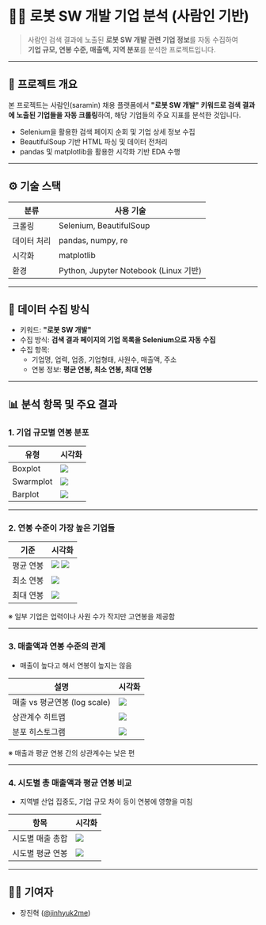 # 👩‍💻 로봇 SW 개발 기업 분석 (사람인 기반)

> 사람인 검색 결과에 노출된 **로봇 SW 개발 관련 기업 정보**를 자동 수집하여  
> **기업 규모, 연봉 수준, 매출액, 지역 분포**를 분석한 프로젝트입니다.

---

## 📌 프로젝트 개요

본 프로젝트는 사람인(saramin) 채용 플랫폼에서 **"로봇 SW 개발" 키워드로 검색 결과에 노출된 기업들을 자동 크롤링**하여, 해당 기업들의 주요 지표를 분석한 것입니다.

- Selenium을 활용한 검색 페이지 순회 및 기업 상세 정보 수집
- BeautifulSoup 기반 HTML 파싱 및 데이터 전처리
- pandas 및 matplotlib을 활용한 시각화 기반 EDA 수행

---

## ⚙️ 기술 스택

| 분류 | 사용 기술 |
|------|-----------|
| 크롤링 | Selenium, BeautifulSoup |
| 데이터 처리 | pandas, numpy, re |
| 시각화 | matplotlib |
| 환경 | Python, Jupyter Notebook (Linux 기반) |

---

## 📂 데이터 수집 방식

- 키워드: **"로봇 SW 개발"**
- 수집 방식: **검색 결과 페이지의 기업 목록을 Selenium으로 자동 수집**
- 수집 항목:
  - 기업명, 업력, 업종, 기업형태, 사원수, 매출액, 주소
  - 연봉 정보: **평균 연봉, 최소 연봉, 최대 연봉**

---

## 📊 분석 항목 및 주요 결과

### 1. 기업 규모별 연봉 분포

| 유형 | 시각화 |
|------|--------|
| Boxplot | ![](img/기업규모_box.png) |
| Swarmplot | ![](img/기업규모_swarm.png) |
| Barplot | ![](img/기업규모_bar.png) |

---

### 2. 연봉 수준이 가장 높은 기업들

| 기준 | 시각화 |
|------|--------|
| 평균 연봉 | ![](img/top_avg_salary_bar.png) ![](img/top_avg_salary_table.png) |
| 최소 연봉 | ![](img/top_min_salary_bar.png) |
| 최대 연봉 | ![](img/top_max_salary_bar.png) |

※ 일부 기업은 업력이나 사원 수가 작지만 고연봉을 제공함

---

### 3. 매출액과 연봉 수준의 관계

- 매출이 높다고 해서 연봉이 높지는 않음

| 설명 | 시각화 |
|------|--------|
| 매출 vs 평균연봉 (log scale) | ![](img/revenue_vs_salary_logscatter.png) |
| 상관계수 히트맵 | ![](img/salary_corr_heatmap.png) |
| 분포 히스토그램 | ![](img/salary_revenue_dist.png) |

※ 매출과 평균 연봉 간의 상관계수는 낮은 편

---

### 4. 시도별 총 매출액과 평균 연봉 비교

- 지역별 산업 집중도, 기업 규모 차이 등이 연봉에 영향을 미침

| 항목 | 시각화 |
|------|--------|
| 시도별 매출 총합 | ![](img/province_total_revenue.png) |
| 시도별 평균 연봉 | ![](img/province_avg_salary.png) |

---

## 🧑‍💻 기여자

- 장진혁 ([@jinhyuk2me](https://github.com/jinhyuk2me))

